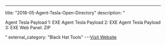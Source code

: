 ---
title: "2018-05-Agent-Tesla-Open-Directory"
description: "

Agent Tesla Payload 1:
EXE
Agent Tesla Payload 2: EXE
Agent Tesla Payload 3: EXE
Web Panel: ZIP

"
external_category: "Black Hat Tools"
---[Visit Website](https://inquest.net/2018/05/22/field-notes-agent-tesla-open-directory)

